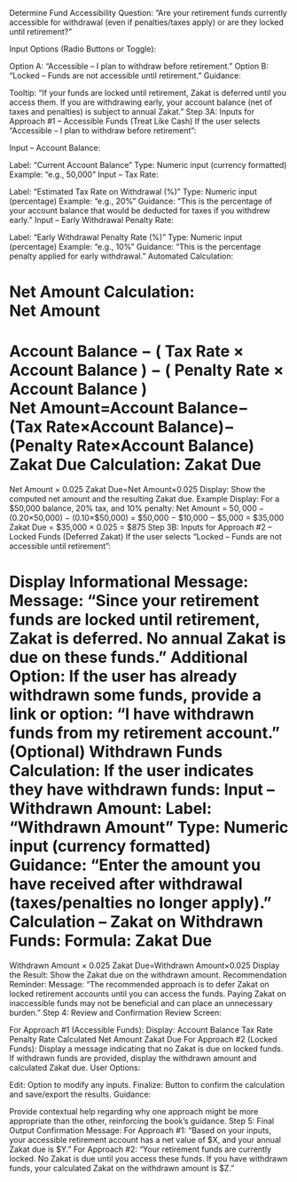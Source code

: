 Determine Fund Accessibility
Question:
“Are your retirement funds currently accessible for withdrawal (even if penalties/taxes apply) or are they locked until retirement?”

Input Options (Radio Buttons or Toggle):

Option A: “Accessible – I plan to withdraw before retirement.”
Option B: “Locked – Funds are not accessible until retirement.”
Guidance:

Tooltip: “If your funds are locked until retirement, Zakat is deferred until you access them. If you are withdrawing early, your account balance (net of taxes and penalties) is subject to annual Zakat.”
Step 3A: Inputs for Approach #1 – Accessible Funds (Treat Like Cash)
If the user selects “Accessible – I plan to withdraw before retirement”:

Input – Account Balance:

Label: “Current Account Balance”
Type: Numeric input (currency formatted)
Example: “e.g., 50,000”
Input – Tax Rate:

Label: “Estimated Tax Rate on Withdrawal (%)”
Type: Numeric input (percentage)
Example: “e.g., 20%”
Guidance: “This is the percentage of your account balance that would be deducted for taxes if you withdrew early.”
Input – Early Withdrawal Penalty Rate:

Label: “Early Withdrawal Penalty Rate (%)”
Type: Numeric input (percentage)
Example: “e.g., 10%”
Guidance: “This is the percentage penalty applied for early withdrawal.”
Automated Calculation:

Net Amount Calculation:
Net Amount
=
Account Balance
−
(
Tax Rate
×
Account Balance
)
−
(
Penalty Rate
×
Account Balance
)
Net Amount=Account Balance−(Tax Rate×Account Balance)−(Penalty Rate×Account Balance)
Zakat Due Calculation:
Zakat Due
=
Net Amount
×
0.025
Zakat Due=Net Amount×0.025
Display:
Show the computed net amount and the resulting Zakat due.
Example Display:
For a $50,000 balance, 20% tax, and 10% penalty:
Net Amount = $50,000 − (0.20×$50,000) − (0.10×$50,000) = $50,000 − $10,000 − $5,000 = $35,000
Zakat Due = $35,000 × 0.025 = $875
Step 3B: Inputs for Approach #2 – Locked Funds (Deferred Zakat)
If the user selects “Locked – Funds are not accessible until retirement”:

Display Informational Message:
Message:
“Since your retirement funds are locked until retirement, Zakat is deferred. No annual Zakat is due on these funds.”
Additional Option:
If the user has already withdrawn some funds, provide a link or option:
“I have withdrawn funds from my retirement account.”
(Optional) Withdrawn Funds Calculation:
If the user indicates they have withdrawn funds:
Input – Withdrawn Amount:
Label: “Withdrawn Amount”
Type: Numeric input (currency formatted)
Guidance: “Enter the amount you have received after withdrawal (taxes/penalties no longer apply).”
Calculation – Zakat on Withdrawn Funds:
Formula:
Zakat Due
=
Withdrawn Amount
×
0.025
Zakat Due=Withdrawn Amount×0.025
Display the Result:
Show the Zakat due on the withdrawn amount.
Recommendation Reminder:
Message:
“The recommended approach is to defer Zakat on locked retirement accounts until you can access the funds. Paying Zakat on inaccessible funds may not be beneficial and can place an unnecessary burden.”
Step 4: Review and Confirmation
Review Screen:

For Approach #1 (Accessible Funds):
Display:
Account Balance
Tax Rate
Penalty Rate
Calculated Net Amount
Zakat Due
For Approach #2 (Locked Funds):
Display a message indicating that no Zakat is due on locked funds.
If withdrawn funds are provided, display the withdrawn amount and calculated Zakat due.
User Options:

Edit: Option to modify any inputs.
Finalize: Button to confirm the calculation and save/export the results.
Guidance:

Provide contextual help regarding why one approach might be more appropriate than the other, reinforcing the book’s guidance.
Step 5: Final Output
Confirmation Message:
For Approach #1:
“Based on your inputs, your accessible retirement account has a net value of $X, and your annual Zakat due is $Y.”
For Approach #2:
“Your retirement funds are currently locked. No Zakat is due until you access these funds. If you have withdrawn funds, your calculated Zakat on the withdrawn amount is $Z.”
